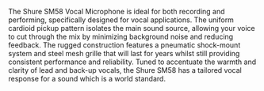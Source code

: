 The Shure SM58 Vocal Microphone is ideal for both recording and performing, specifically designed for vocal applications. The uniform cardioid pickup pattern isolates the main sound source, allowing your voice to cut through the mix by minimizing background noise and reducing feedback. The rugged construction features a pneumatic shock-mount system and steel mesh grille that will last for years whilst still providing consistent performance and reliability. Tuned to accentuate the warmth and clarity of lead and back-up vocals, the Shure SM58 has a tailored vocal response for a sound which is a world standard. 
